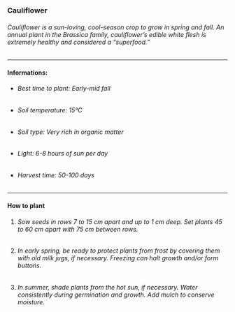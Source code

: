 ### Cauliflower

###### Cauliflower is a sun-loving, cool-season crop to grow in spring and fall. An annual plant in the Brassica family, cauliflower’s edible white flesh is extremely healthy and considered a “superfood.”

---

#### Informations:

- ###### Best time to plant: Early-mid fall
- ###### Soil temperature: 15°C
- ###### Soil type: Very rich in organic matter
- ###### Light: 6-8 hours of sun per day
- ###### Harvest time: 50-100 days

---

#### How to plant

1. ###### Sow seeds in rows 7 to 15 cm apart and up to 1 cm deep. Set plants 45 to 60 cm apart with 75 cm between rows.
2. ###### In early spring, be ready to protect plants from frost by covering them with old milk jugs, if necessary. Freezing can halt growth and/or form buttons.
3. ###### In summer, shade plants from the hot sun, if necessary. Water consistently during germination and growth. Add mulch to conserve moisture.